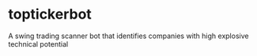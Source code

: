 # toptickerbot
A swing trading scanner bot that identifies companies with high explosive technical potential 
